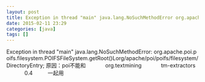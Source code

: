 ```yaml
---
layout: post
title: Exception in thread "main" java.lang.NoSuchMethodError org.apache.poi.poifs.filesystem.POIFSFileSys
date: 2015-02-11 23:29
categories: [java]
tags: []
---
```

Exception in thread "main" java.lang.NoSuchMethodError: org.apache.poi.poifs.filesystem.POIFSFileSystem.getRoot()Lorg/apache/poi/poifs/filesystem/DirectoryEntry;
原因：poi不能和<dependency>
            <groupId>org.textmining</groupId>
            <artifactId>tm-extractors</artifactId>
            <version>0.4</version>
        </dependency>
一起用
